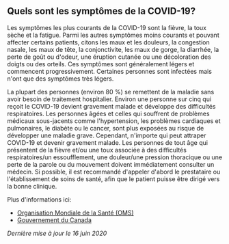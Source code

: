 ## Quels sont les symptômes de la COVID-19?

Les symptômes les plus courants de la COVID-19 sont la fièvre, la toux sèche et la fatigue. Parmi les autres symptômes moins courants et pouvant affecter certains patients, citons les maux et les douleurs, la congestion nasale, les maux de tête, la conjonctivite, les maux de gorge, la diarrhée, la perte de goût ou d'odeur, une éruption cutanée ou une décoloration des doigts ou des orteils. Ces symptômes sont généralement légers et commencent progressivement. Certaines personnes sont infectées mais n'ont que des symptômes très légers.

La plupart des personnes (environ 80 %) se remettent de la maladie sans avoir besoin de traitement hospitalier. Environ une personne sur cinq qui reçoit le COVID-19 devient gravement malade et développe des difficultés respiratoires. Les personnes âgées et celles qui souffrent de problèmes médicaux sous-jacents comme l'hypertension, les problèmes cardiaques et pulmonaires, le diabète ou le cancer, sont plus exposées au risque de développer une maladie grave. Cependant, n'importe qui peut attraper COVID-19 et devenir gravement malade. Les personnes de tout âge qui présentent de la fièvre et/ou une toux associée à des difficultés respiratoires/un essoufflement, une douleur/une pression thoracique ou une perte de la parole ou du mouvement doivent immédiatement consulter un médecin. Si possible, il est recommandé d'appeler d'abord le prestataire ou l'établissement de soins de santé, afin que le patient puisse être dirigé vers la bonne clinique.

Plus d'informations ici:

- [Organisation Mondiale de la Santé (OMS)](https://www.who.int/fr/emergencies/diseases/novel-coronavirus-2019/question-and-answers-hub/q-a-detail/q-a-coronaviruses)
- [Gouvernement du Canada](https://www.canada.ca/fr/sante-publique/services/maladies/2019-nouveau-coronavirus/symptomes.html)

_Dernière mise à jour le 16 juin 2020_
